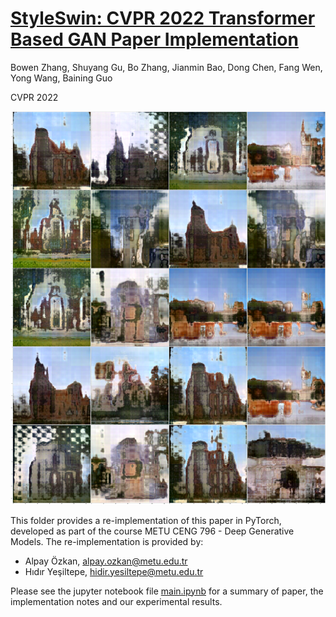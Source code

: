# [StyleSwin: CVPR 2022 Transformer Based GAN Paper Implementation](https://arxiv.org/pdf/2112.10762.pdf)

 Bowen Zhang, Shuyang Gu, Bo Zhang, Jianmin Bao, Dong Chen, Fang Wen, Yong Wang, Baining Guo
 
 CVPR 2022
 
![alt text](img/demos.png "Church Samples")

This folder provides a re-implementation of this paper in PyTorch, developed as part of the course METU CENG 796 - Deep Generative Models. The re-implementation is provided by:
* Alpay Özkan, alpay.ozkan@metu.edu.tr 
* Hıdır Yeşiltepe, hidir.yesiltepe@metu.edu.tr

Please see the jupyter notebook file [main.ipynb](main_demos.ipynb) for a summary of paper, the implementation notes and our experimental results.
